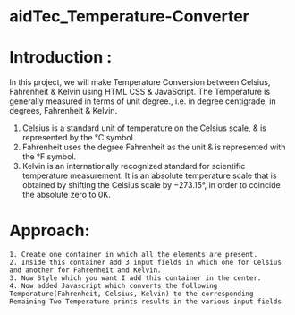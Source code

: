 # aidTec_Temperature-Converter
# Introduction :
In this project, we will make Temperature Conversion between Celsius, Fahrenheit & Kelvin using HTML CSS & JavaScript. The Temperature is generally measured in terms of unit degree., i.e. in degree centigrade, in degrees, Fahrenheit & Kelvin.
  1. Celsius is a standard unit of temperature on the Celsius scale, & is represented by the °C symbol.
  2. Fahrenheit uses the degree Fahrenheit as the unit & is represented with the °F symbol.
  3. Kelvin is an internationally recognized standard for scientific temperature measurement. It is an absolute temperature scale that is obtained by shifting the Celsius scale by −273.15°, in order to coincide the absolute zero to 0K.
 # Approach:
    1. Create one container in which all the elements are present.
    2. Inside this container add 3 input fields in which one for Celsius and another for Fahrenheit and Kelvin.
    3. Now Style which you want I add this container in the center.
    4. Now added Javascript which converts the following Temperature(Fahrenheit, Celsius, Kelvin) to the corresponding Remaining Two Temperature prints results in the various input fields
